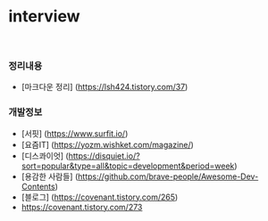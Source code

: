# interview


<br>

### 정리내용
* [마크다운 정리] (https://lsh424.tistory.com/37)
### 개발정보
* [서핏] (https://www.surfit.io/)
* [요즘IT] (https://yozm.wishket.com/magazine/)
* [디스콰이엇] (https://disquiet.io/?sort=popular&type=all&topic=development&period=week)
* [용감한 사람들] (https://github.com/brave-people/Awesome-Dev-Contents)
* [블로그] (https://covenant.tistory.com/265)
* https://covenant.tistory.com/273
